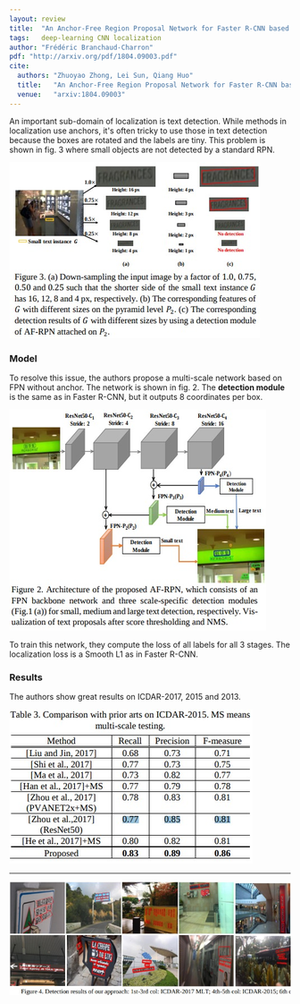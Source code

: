 ```yaml
---
layout: review
title:  "An Anchor-Free Region Proposal Network for Faster R-CNN based Text Detection Approaches"
tags:   deep-learning CNN localization
author: "Frédéric Branchaud-Charron"
pdf: "http://arxiv.org/pdf/1804.09003.pdf"
cite:
  authors: "Zhuoyao Zhong, Lei Sun, Qiang Huo"
  title:   "An Anchor-Free Region Proposal Network for Faster R-CNN based Text Detection Approaches"
  venue:   "arxiv:1804.09003"
---
```


An important sub-domain of localization is text detection. While methods in localization use anchors, it's often tricky to use those in text detection because the boxes are rotated and the labels are tiny. This problem is shown in fig. 3 where small objects are not detected by a standard RPN.

![](/article/images/anchor-free/fig3.jpg)


### Model

To resolve this issue, the authors propose a multi-scale network based on FPN without anchor. The network is shown in fig. 2. The **detection module** is the same as in Faster R-CNN, but it outputs 8 coordinates per box.

![](/article/images/anchor-free/fig2.jpg)


To train this network, they compute the loss of all labels for all 3 stages. The localization loss is a Smooth L1 as in Faster R-CNN.

### Results

The authors show great results on ICDAR-2017, 2015 and 2013.

![](/article/images/anchor-free/table3.jpg)


---


![](/article/images/anchor-free/fig4.jpg)
